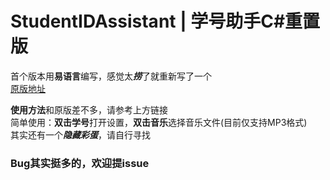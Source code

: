 # StudentIDAssistant | 学号助手C#重置版

首个版本用**易语言**编写，感觉太***捞***了就重新写了一个  
[原版地址](http://https://jsun969.cn/?p=21 "原版地址") 

**使用方法**和原版差不多，请参考上方链接  
简单使用：**双击学号**打开设置，**双击音乐**选择音乐文件(目前仅支持MP3格式)  
其实还有一个***隐藏彩蛋***，请自行寻找

### Bug其实挺多的，欢迎提issue
